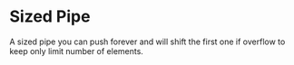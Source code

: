 # Sized Pipe

A sized pipe you can push forever and will shift the first one if overflow to keep only limit number of elements.
